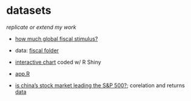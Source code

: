 # datasets

*replicate or extend my work*

- [how much global fiscal stimulus?](http://blogs.piie.com/realtime/?p=5426) 
 - data: [fiscal folder](https://github.com/zilinskyjan/datasets/tree/master/fiscal)
 - [interactive chart](http://janzilinsky.com/the-global-fiscal-stance/) coded w/ R Shiny
 - [app.R](http://janzilinsky.com/r-shiny-app-chart-tutorial-subsamples/) 
 
- [is china’s stock market leading the S&P 500?](http://blogs.piie.com/china/?p=4611); corelation and returns [data](https://github.com/zilinskyjan/datasets/blob/master/china/shanghai_sp_correlation.csv)


